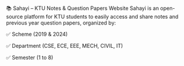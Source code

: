 📚 Sahayi – KTU Notes & Question Papers Website
Sahayi is an open-source platform for KTU students to easily access and share notes and previous year question papers, organized by:

✅ Scheme (2019 & 2024)

✅ Department (CSE, ECE, EEE, MECH, CIVIL, IT)

✅ Semester (1 to 8)

